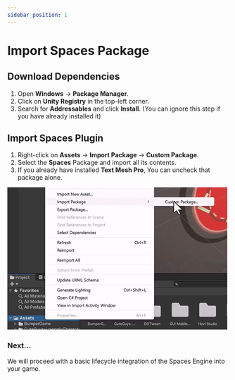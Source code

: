 ```yaml
---
sidebar_position: 1
---
```


# Import Spaces Package

## Download Dependencies
1. Open **Windows** -> **Package Manager**.
2. Click on **Unity Registry** in the top-left corner.
3. Search for **Addressables** and click **Install**. (You can ignore this step if you have already installed it)

## Import Spaces Plugin
1. Right-click on **Assets** -> **Import Package** -> **Custom Package**.
2. Select the **Spaces** Package and import all its contents.
3. If you already have installed **Text Mesh Pro**, You can uncheck that package alone.

![alt-textx](../../../../static/importSpacesPackage.png)

### Next...
We will proceed with a basic lifecycle integration of the Spaces Engine into your game.
